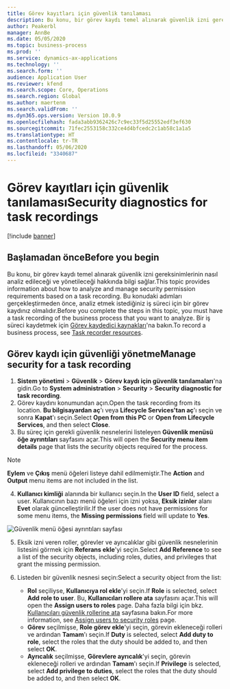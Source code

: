 ```yaml
---
title: Görev kayıtları için güvenlik tanılaması
description: Bu konu, bir görev kaydı temel alınarak güvenlik izni gereksinimlerinin nasıl analiz edileceği ve yönetileceği hakkında bilgi sağlar.
author: Peakerbl
manager: AnnBe
ms.date: 05/05/2020
ms.topic: business-process
ms.prod: ''
ms.service: dynamics-ax-applications
ms.technology: ''
ms.search.form: ''
audience: Application User
ms.reviewer: kfend
ms.search.scope: Core, Operations
ms.search.region: Global
ms.author: maertenm
ms.search.validFrom: ''
ms.dyn365.ops.version: Version 10.0.9
ms.openlocfilehash: fada3abb9362426c7c9ec33f5d25552edf3ef630
ms.sourcegitcommit: 71fec2553158c332ce4d4bfcedc2c1ab58c1a1a5
ms.translationtype: HT
ms.contentlocale: tr-TR
ms.lasthandoff: 05/06/2020
ms.locfileid: "3340687"
---
```

# <a name="security-diagnostics-for-task-recordings"></a><span data-ttu-id="58b60-103">Görev kayıtları için güvenlik tanılaması</span><span class="sxs-lookup"><span data-stu-id="58b60-103">Security diagnostics for task recordings</span></span>

[!include [banner](../../includes/banner.md)]

## <a name="before-you-begin"></a><span data-ttu-id="58b60-104">Başlamadan önce</span><span class="sxs-lookup"><span data-stu-id="58b60-104">Before you begin</span></span>

<span data-ttu-id="58b60-105">Bu konu, bir görev kaydı temel alınarak güvenlik izni gereksinimlerinin nasıl analiz edileceği ve yönetileceği hakkında bilgi sağlar.</span><span class="sxs-lookup"><span data-stu-id="58b60-105">This topic provides information about how to analyze and manage security permission requirements based on a task recording.</span></span> <span data-ttu-id="58b60-106">Bu konudaki adımları gerçekleştirmeden önce, analiz etmek istediğiniz iş süreci için bir görev kaydınız olmalıdır.</span><span class="sxs-lookup"><span data-stu-id="58b60-106">Before you complete the steps in this topic, you must have a task recording of the business process that you want to analyze.</span></span> <span data-ttu-id="58b60-107">Bir iş süreci kaydetmek için [Görev kaydedici kaynakları](../../user-interface/task-recorder.md)'na bakın.</span><span class="sxs-lookup"><span data-stu-id="58b60-107">To record a business process, see [Task recorder resources](../../user-interface/task-recorder.md).</span></span> 

## <a name="manage-security-for-a-task-recording"></a><span data-ttu-id="58b60-108">Görev kaydı için güvenliği yönetme</span><span class="sxs-lookup"><span data-stu-id="58b60-108">Manage security for a task recording</span></span>

1. <span data-ttu-id="58b60-109">**Sistem yönetimi** > **Güvenlik** > **Görev kaydı için güvenlik tanılamaları**'na gidin.</span><span class="sxs-lookup"><span data-stu-id="58b60-109">Go to **System administration** > **Security** > **Security diagnostic for task recording**.</span></span>
2. <span data-ttu-id="58b60-110">Görev kaydını konumundan açın.</span><span class="sxs-lookup"><span data-stu-id="58b60-110">Open the task recording from its location.</span></span> <span data-ttu-id="58b60-111">**Bu bilgisayardan aç**'ı veya **Lifecycle Services'tan aç**'ı seçin ve sonra **Kapat**'ı seçin.</span><span class="sxs-lookup"><span data-stu-id="58b60-111">Select **Open from this PC** or **Open from Lifecycle Services**, and then select **Close**.</span></span>
3. <span data-ttu-id="58b60-112">Bu süreç için gerekli güvenlik nesnelerini listeleyen **Güvenlik menüsü öğe ayrıntıları** sayfasını açar.</span><span class="sxs-lookup"><span data-stu-id="58b60-112">This will open the **Security menu item details** page that lists the security objects required for the process.</span></span>

 > [!NOTE]
 > <span data-ttu-id="58b60-113">**Eylem** ve **Çıkış** menü öğeleri listeye dahil edilmemiştir.</span><span class="sxs-lookup"><span data-stu-id="58b60-113">The **Action** and **Output** menu items are not included in the list.</span></span>

4. <span data-ttu-id="58b60-114">**Kullanıcı kimliği** alanında bir kullanıcı seçin.</span><span class="sxs-lookup"><span data-stu-id="58b60-114">In the **User ID** field, select a user.</span></span> <span data-ttu-id="58b60-115">Kullanıcının bazı menü öğeleri için izni yoksa, **Eksik izinler** alanı **Evet** olarak güncelleştirilir.</span><span class="sxs-lookup"><span data-stu-id="58b60-115">If the user does not have permissions for some menu items, the **Missing permissions** field will update to **Yes**.</span></span>
  
  ![Güvenlik menü öğesi ayrıntıları sayfası](../media/Security-Menu-Item-Details.png)

5. <span data-ttu-id="58b60-117">Eksik izni veren roller, görevler ve ayrıcalıklar gibi güvenlik nesnelerinin listesini görmek için **Referans ekle**'yi seçin.</span><span class="sxs-lookup"><span data-stu-id="58b60-117">Select **Add Reference** to see a list of the security objects, including roles, duties, and privileges that grant the missing permission.</span></span>
6. <span data-ttu-id="58b60-118">Listeden bir güvenlik nesnesi seçin:</span><span class="sxs-lookup"><span data-stu-id="58b60-118">Select a security object from the list:</span></span>

    - <span data-ttu-id="58b60-119">**Rol** seçiliyse, **Kullanıcıya rol ekle**'yi seçin.</span><span class="sxs-lookup"><span data-stu-id="58b60-119">If **Role** is selected, select **Add role to user**.</span></span> <span data-ttu-id="58b60-120">Bu, **Kullanıcıları rollere ata** sayfasını açar.</span><span class="sxs-lookup"><span data-stu-id="58b60-120">This will open the **Assign users to roles** page.</span></span> <span data-ttu-id="58b60-121">Daha fazla bilgi için bkz. [Kullanıcıları güvenlik rollerine ata](assign-users-security-roles.md) sayfasına bakın.</span><span class="sxs-lookup"><span data-stu-id="58b60-121">For more information, see [Assign users to security roles](assign-users-security-roles.md) page.</span></span>
    - <span data-ttu-id="58b60-122">**Görev** seçilmişse, **Role görev ekle**'yi seçin, görevin ekleneceği rolleri ve ardından **Tamam**'ı seçin.</span><span class="sxs-lookup"><span data-stu-id="58b60-122">If **Duty** is selected, select **Add duty to role**, select the roles that the duty should be added to, and then select **OK**.</span></span>
    - <span data-ttu-id="58b60-123">**Ayrıcalık** seçilmişse, **Görevlere ayrıcalık**'yi seçin, görevin ekleneceği rolleri ve ardından **Tamam**'ı seçin.</span><span class="sxs-lookup"><span data-stu-id="58b60-123">If **Privilege** is selected, select **Add privilege to duties**, select the roles that the duty should be added to, and then select **OK**.</span></span>
